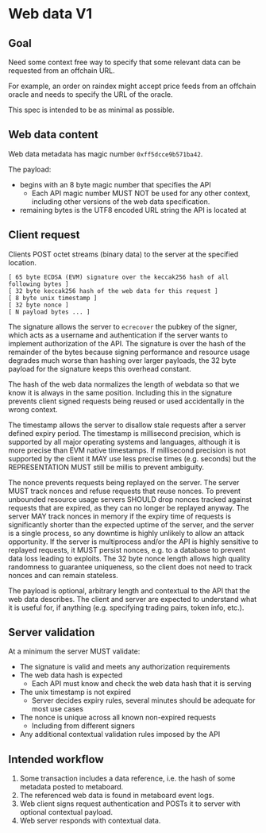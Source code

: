 # Web data V1

## Goal

Need some context free way to specify that some relevant data can be requested
from an offchain URL.

For example, an order on raindex might accept price feeds from an offchain oracle
and needs to specify the URL of the oracle.

This spec is intended to be as minimal as possible.

## Web data content

Web data metadata has magic number `0xff5dcce9b571ba42`.

The payload:

- begins with an 8 byte magic number that specifies the API
  - Each API magic number MUST NOT be used for any other context, including other
    versions of the web data specification.
- remaining bytes is the UTF8 encoded URL string the API is located at

## Client request

Clients POST octet streams (binary data) to the server at the specified location.

```
[ 65 byte ECDSA (EVM) signature over the keccak256 hash of all following bytes ]
[ 32 byte keccak256 hash of the web data for this request ]
[ 8 byte unix timestamp ]
[ 32 byte nonce ]
[ N payload bytes ... ]
```

The signature allows the server to `ecrecover` the pubkey of the signer, which
acts as a username and authentication if the server wants to implement
authorization of the API. The signature is over the hash of the remainder of the
bytes because signing performance and resource usage degrades much worse than
hashing over larger payloads, the 32 byte payload for the signature keeps this
overhead constant.

The hash of the web data normalizes the length of webdata so that we know it is
always in the same position. Including this in the signature prevents client
signed requests being reused or used accidentally in the wrong context.

The timestamp allows the server to disallow stale requests after a server defined
expiry period. The timestamp is millisecond precision, which is supported by all
major operating systems and languages, although it is more precise than EVM
native timestamps. If millisecond precision is not supported by the client it MAY
use less precise times (e.g. seconds) but the REPRESENTATION MUST still be millis
to prevent ambiguity.

The nonce prevents requests being replayed on the server. The server MUST track
nonces and refuse requests that reuse nonces. To prevent unbounded resource
usage servers SHOULD drop nonces tracked against requests that are expired, as
they can no longer be replayed anyway. The server MAY track nonces in memory
if the expiry time of requests is significantly shorter than the expected uptime
of the server, and the server is a single process, so any downtime is highly
unlikely to allow an attack opportunity. If the server is multiprocess and/or
the API is highly sensitive to replayed requests, it MUST persist nonces, e.g. to
a database to prevent data loss leading to exploits. The 32 byte nonce length
allows high quality randomness to guarantee uniqueness, so the client does not
need to track nonces and can remain stateless.

The payload is optional, arbitrary length and contextual to the API that the
web data describes. The client and server are expected to understand what it is
useful for, if anything (e.g. specifying trading pairs, token info, etc.).

## Server validation

At a minimum the server MUST validate:

- The signature is valid and meets any authorization requirements
- The web data hash is expected
  - Each API must know and check the web data hash that it is serving
- The unix timestamp is not expired
  - Server decides expiry rules, several minutes should be adequate for most use
    cases
- The nonce is unique across all known non-expired requests
  - Including from different signers
- Any additional contextual validation rules imposed by the API

## Intended workflow

1. Some transaction includes a data reference, i.e. the hash of some metadata
  posted to metaboard.
2. The referenced web data is found in metaboard event logs.
3. Web client signs request authentication and POSTs it to server with optional
  contextual payload.
4. Web server responds with contextual data.